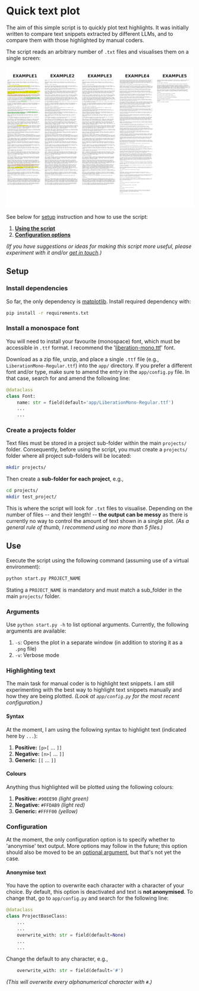 # Quick text plot

The aim of this simple script is to quickly plot text highlights. It was initially written to compare text snippets extracted by different LLMs, and to compare them with those highlighted by manual coders.

The script reads an arbitrary number of `.txt` files and visualises them on a single screen:

![Example output from five text files.](/example.png)

See below for [setup](#Setup) instruction and how to use the script: 

1. **[Using the script](#Use)**
2. **[Configuration options](#Configuration)**

*(If you have suggestions or ideas for making this script more useful, please experiment with it and/or [get in touch](https://github.com/REPPL).)*


## Setup


### Install dependencies

So far, the only dependency is [matplotlib](https://matplotlib.org/). Install required dependency with:

```sh
pip install -r requirements.txt
```


### Install a monospace font

You will need to install your favourite (monospace) font, which must be accessible in `.ttf` format. I recommend the  '[liberation-mono.ttf](https://www.fontsquirrel.com/fonts/liberation-mono)' font.

Download as a zip file, unzip, and place a single `.ttf` file (e.g.,  `LiberationMono-Regular.ttf`) into the `app/` directory. If you prefer a different font and/or type, make sure to amend the entry in the `app/config.py` file. In that case, search for and amend the following line:

```python
@dataclass
class Font:
    name: str = field(default='app/LiberationMono-Regular.ttf')
    ...
    ...
```


### Create a projects folder

Text files must be stored in a project sub-folder within the main `projects/` folder. Consequently, 
before using the script, you must create a `projects/` folder where all project sub-folders will be located:

```sh
mkdir projects/
```

Then create a **sub-folder for each project**, e.g.,

```sh
cd projects/
mkdir test_project/
```

This is where the script will look for `.txt` files to visualise. Depending on the number of files -- and their length! -- **the output can be messy** as there is currently no way to control the amount of text shown in a single plot. *(As a general rule of thumb, I recommend using no more than 5 files.)*


## Use

Execute the script using the following command (assuming use of a virtual environment):

```sh
python start.py PROJECT_NAME
```

Stating a `PROJECT_NAME` is mandatory and must match a sub_folder in the main `projects/` folder.


### Arguments

Use `python start.py -h` to list optional arguments. Currently, the following arguments are available:

1. `-s`: Opens the plot in a separate window (in addition to storing it as a `.png` file)
2. `-v`: Verbose mode


### Highlighting text

The main task for manual coder is to highlight text snippets. I am still experimenting with the best way to highlight text snippets manually and how they are being plotted. *(Look at `app/config.py` for the most recent configuration.)*


#### Syntax

At the moment, I am using the following syntax to highlight text (indicated here by `...`):

1. **Positive:** `[p>[` ... `]]`
2. **Negative:** `[n>[` ... `]]`
3. **Generic:** `[[` ... `]]`


#### Colours

Anything thus highlighted will be plotted using the following colours:

1. **Positive:** `#90EE90` *(light green)*
2. **Negative:** `#FFDAB9` *(light red)*
3. **Generic:** `#FFFF00` *(yellow)*


### Configuration

At the moment, the only configuration option is to specify whether to 'anonymise' text output. More options may follow in the future; this option should also be moved to be an [optional argument](#Arguments), but that's not yet the case.


#### Anonymise text

You have the option to overwrite each character with a character of your choice. By default, this option is deactivated and text is **not anonymised**. To change that, go to `app/config.py` and search for the following line:

```python
@dataclass
class ProjectBaseClass:
    ...
    ...
    overwrite_with: str = field(default=None)
    ...
    ...
```

Change the default to any character, e.g.,

```python
    overwrite_with: str = field(default='#')
```

*(This will overwrite every alphanumerical character with `#`.)*

